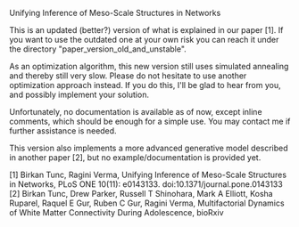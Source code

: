 Unifying Inference of Meso-Scale Structures in Networks

This is an updated (better?) version of what is explained in our paper [1]. If you want to use the outdated one at your own risk you can reach it under the directory "paper_version_old_and_unstable".

As an optimization algorithm, this new version still uses simulated annealing and thereby still very slow. Please do not hesitate to use another optimization approach instead. If you do this, I'll be glad to hear from you, and possibly implement your solution.

Unfortunately, no documentation is available as of now, except inline comments, which should be enough for a simple use. You may contact me if further assistance is needed.

This version also implements a more advanced generative model described in another paper [2], but no example/documentation is provided yet.  


[1] Birkan Tunc, Ragini Verma, Unifying Inference of Meso-Scale Structures in Networks, PLoS ONE 10(11): e0143133. doi:10.1371/journal.pone.0143133
[2] Birkan Tunc, Drew Parker, Russell T Shinohara, Mark A Elliott, Kosha Ruparel, Raquel E Gur, Ruben C Gur, Ragini Verma, Multifactorial Dynamics of White Matter Connectivity During Adolescence, bioRxiv
